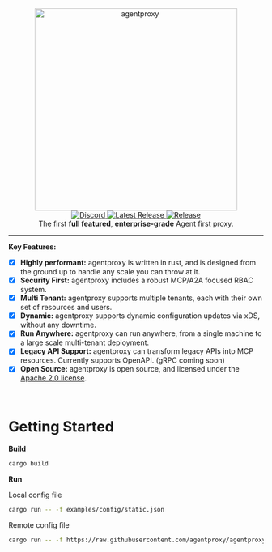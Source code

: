 <div align="center">
  <picture>
    <source media="(prefers-color-scheme: dark)" srcset="https://raw.githubusercontent.com/agentproxy/agentproxy/refs/heads/main/img/banner-light.svg" alt="agentproxy" width="400">
    <source media="(prefers-color-scheme: light)" srcset="https://raw.githubusercontent.com/agentproxy/agentproxy/refs/heads/main/img/banner-dark.svg" alt="agentproxy" width="400">
    <img alt="agentproxy" src="https://raw.githubusercontent.com/agentproxy/agentproxy/refs/heads/main/img/icon-light.svg">
  </picture>
  <div>
     <a href="https://discord.gg/BdJpzaPjHv">
      <img src="https://img.shields.io/discord/1346225185166065826?style=flat&label=Join%20Discord&color=6D28D9" alt="Discord">
    </a>
    <a href="https://github.com/agentproxy-dev/agentproxy/releases">
      <img src="https://img.shields.io/github/v/release/agentproxy/agentproxy?style=flat&label=Latest%20Release&color=6D28D9" alt="Latest Release">
    </a>
    <a href="https://github.com/agentproxy-dev/agentproxy/actions/workflows/release.yml">
      <img src="https://github.com/agentproxy-dev/agentproxy/actions/workflows/release.yml/badge.svg" alt="Release">
    </a>
  </div>
  <div>
    The first <strong>full featured</strong>, <strong>enterprise-grade</strong> Agent first proxy.
  </div>
</div>

---


**Key Features:**

- [x] **Highly performant:** agentproxy is written in rust, and is designed from the ground up to handle any scale you can throw at it.
- [x] **Security First:** agentproxy includes a robust MCP/A2A focused RBAC system.
- [x] **Multi Tenant:** agentproxy supports multiple tenants, each with their own set of resources and users.
- [x] **Dynamic:** agentproxy supports dynamic configuration updates via xDS, without any downtime.
- [x] **Run Anywhere:** agentproxy can run anywhere, from a single machine to a large scale multi-tenant deployment.
- [x] **Legacy API Support:** agentproxy can transform legacy APIs into MCP resources. Currently supports OpenAPI. (gRPC coming soon)
- [x] **Open Source:** agentproxy is open source, and licensed under the [Apache 2.0 license](https://www.apache.org/licenses/LICENSE-2.0).
<br>


# Getting Started 
**Build**

```bash
cargo build
```

**Run**

Local config file
```bash
cargo run -- -f examples/config/static.json
```

Remote config file
```bash
cargo run -- -f https://raw.githubusercontent.com/agentproxy/agentproxy/main/examples/config/static.json
```
